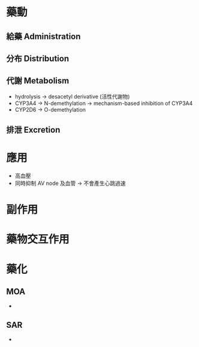 # 藥動
## 給藥 Administration
## 分布 Distribution
## 代謝 Metabolism
- hydrolysis $\rightarrow$ desacetyl derivative (活性代謝物)
- CYP3A4 $\rightarrow$ N-demethylation $\rightarrow$ mechanism-based inhibition of CYP3A4 
- CYP2D6 $\rightarrow$ O-demethylation
## 排泄 Excretion
# 應用
- 高血壓
- 同時抑制 AV node 及血管 $\rightarrow$ 不會產生心跳過速
# 副作用
# 藥物交互作用
# 藥化
## MOA
- 
## SAR
- 

